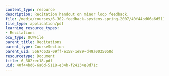 ```yaml
---
content_type: resource
description: Recitation handout on minor loop feedback.
file: /media/courses/6-302-feedback-systems-spring-2007/40f44bd66a6d5118e34bf24134e8d71c_6_302rec18.pdf
file_type: application/pdf
learning_resource_types:
- Recitations
ocw_type: OCWFile
parent_title: Recitations
parent_type: CourseSection
parent_uid: 5667c63a-09ff-e158-1e89-d49a0035050d
resourcetype: Document
title: 6_302rec18.pdf
uid: 40f44bd6-6a6d-5118-e34b-f24134e8d71c
---
```

